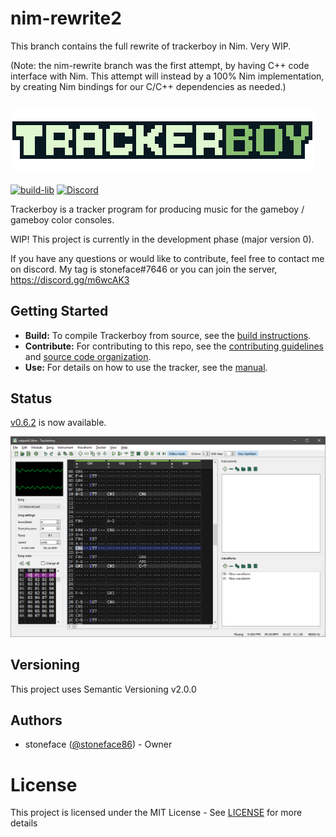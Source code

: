 # nim-rewrite2

This branch contains the full rewrite of trackerboy in Nim. Very WIP.

(Note: the nim-rewrite branch was the first attempt, by having C++ code
interface with Nim. This attempt will instead by a 100% Nim implementation, by
creating Nim bindings for our C/C++ dependencies as needed.)

![Trackerboy](/src/resources/images/logo.png)
---

[![build-lib][build-badge]][build-link]
[![Discord](https://img.shields.io/discord/770034905231917066?svg=true)](https://discord.gg/m6wcAK3)


Trackerboy is a tracker program for producing music for the gameboy / gameboy color
consoles.

WIP! This project is currently in the development phase (major version 0).

If you have any questions or would like to contribute, feel free to contact me on discord.
My tag is stoneface#7646 or you can join the server, https://discord.gg/m6wcAK3

## Getting Started

 * __Build:__ To compile Trackerboy from source, see the [build instructions](BUILD.md).
 * __Contribute:__ For contributing to this repo, see the [contributing guidelines](CONTRIBUTING.md) and [source code organization](ORGANIZATION.md).
 * __Use:__ For details on how to use the tracker, see the [manual](https://www.trackerboy.org/manual).

## Status

[v0.6.2](https://github.com/stoneface86/trackerboy/releases/tag/v0.6.3) is now available.

![Demo](/.github/screenshot.png "Trackerboy application demo")

## Versioning

This project uses Semantic Versioning v2.0.0

## Authors

 * stoneface ([@stoneface86](https://github.com/stoneface86)) - Owner

# License

This project is licensed under the MIT License - See [LICENSE](LICENSE) for more details

[build-badge]: https://github.com/stoneface86/trackerboy/workflows/build/badge.svg
[build-link]: https://github.com/stoneface86/trackerboy/actions?query=workflow%3Abuild
